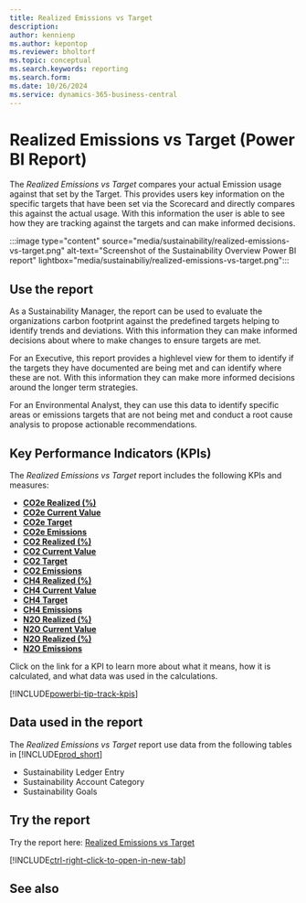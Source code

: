 ```yaml
---
title: Realized Emissions vs Target
description: 
author: kennienp
ms.author: kepontop
ms.reviewer: bholtorf
ms.topic: conceptual
ms.search.keywords: reporting
ms.search.form: 
ms.date: 10/26/2024
ms.service: dynamics-365-business-central
---
```


# Realized Emissions vs Target (Power BI Report)

The *Realized Emissions vs Target* compares your actual Emission usage against that set by the Target. This provides users key information on the specific targets that have been set via the Scorecard and directly compares this against the actual usage. With this information the user is able to see how they are tracking against the targets and can make informed decisions.

:::image type="content" source="media/sustainability/realized-emissions-vs-target.png" alt-text="Screenshot of the Sustainability Overview Power BI report" lightbox="media/sustainabiliy/realized-emissions-vs-target.png":::


## Use the report

As a Sustainability Manager, the report can be used to evaluate the organizations carbon footprint against the predefined targets helping to identify trends and deviations. With this information they can make informed decisions about where to make changes to ensure targets are met.

For an Executive, this report provides a highlevel view for them to identify if the targets they have documented are being met and can identify where these are not. With this information they can make more informed decisions around the longer term strategies.

For an Environmental Analyst, they can use this data to identify specific areas or emissions targets that are not being met and conduct a root cause analysis to propose actionable recommendations.

## Key Performance Indicators (KPIs)

The *Realized Emissions vs Target* report includes the following KPIs and measures: 

- [**CO2e Realized (%)**](sustainability-powerbi-kpis.md#co2e-realized-)
- [**CO2e Current Value**](sustainability-powerbi-kpis.md#co2e-current-value)
- [**CO2e Target**](sustainability-powerbi-kpis.md#co2e-target)
- [**CO2e Emissions**](sustainability-powerbi-kpis.md#co2e-emissions)
- [**CO2 Realized (%)**](sustainability-powerbi-kpis.md#co2-realized-)
- [**CO2 Current Value**](sustainability-powerbi-kpis.md#co2-current-value)
- [**CO2 Target**](sustainability-powerbi-kpis.md#co2-target)
- [**CO2 Emissions**](sustainability-powerbi-kpis.md#co2-emissions)
- [**CH4 Realized (%)**](sustainability-powerbi-kpis.md#ch4-realized-)
- [**CH4 Current Value**](sustainability-powerbi-kpis.md#ch4-current-value)
- [**CH4 Target**](sustainability-powerbi-kpis.md#ch4-target)
- [**CH4 Emissions**](sustainability-powerbi-kpis.md#ch4-emissions)
- [**N2O Realized (%)**](sustainability-powerbi-kpis.md#n2o-realized-)
- [**N2O Current Value**](sustainability-powerbi-kpis.md#n2o-current-value)
- [**N2O Realized (%)**](sustainability-powerbi-kpis.md#n2o-realized-)
- [**N2O Emissions**](sustainability-powerbi-kpis.md#n2o-emissions)


Click on the link for a KPI to learn more about what it means, how it is calculated, and what data was used in the calculations. 

[!INCLUDE[powerbi-tip-track-kpis](includes/powerbi-tip-track-kpis.md)]


## Data used in the report

The *Realized Emissions vs Target* report use data from the following tables in [!INCLUDE[prod_short](includes/prod_short.md)]

- Sustainability Ledger Entry
- Sustainability Account Category
- Sustainability Goals

## Try the report

Try the report here: [Realized Emissions vs Target](https://businesscentral.dynamics.com?page=37085)

[!INCLUDE[ctrl-right-click-to-open-in-new-tab](includes/ctrl-right-click-to-open-in-new-tab.md)]

## See also